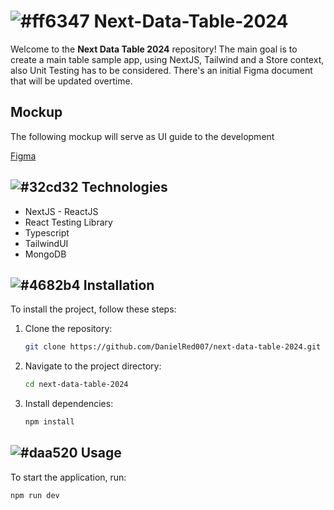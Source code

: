# ![#ff6347](https://placehold.co/15x15/ff6347/ff6347.png) Next-Data-Table-2024

Welcome to the **Next Data Table 2024** repository! The main goal is to create a main table sample app, using NextJS, Tailwind and a Store context, also Unit Testing has to be considered.
There's an initial Figma document that will be updated overtime.

## Mockup

The following mockup will serve as UI guide to the development

[Figma](https://www.figma.com/design/PdTae2O5GFQHWS2g1yIl42/Sample-Data-Table?node-id=0-1&t=2qjU2YSqoQa0ODkj-0)

## ![#32cd32](https://placehold.co/15x15/32cd32/32cd32.png) Technologies

- NextJS - ReactJS
- React Testing Library
- Typescript
- TailwindUI
- MongoDB

## ![#4682b4](https://placehold.co/15x15/4682b4/4682b4.png) Installation

To install the project, follow these steps:

1. Clone the repository:
   ```sh
   git clone https://github.com/DanielRed007/next-data-table-2024.git
   ```
2. Navigate to the project directory:
   ```sh
   cd next-data-table-2024
   ```
3. Install dependencies:
   ```sh
   npm install
   ```

## ![#daa520](https://placehold.co/15x15/daa520/daa520.png) Usage

To start the application, run:

```sh
npm run dev

```
